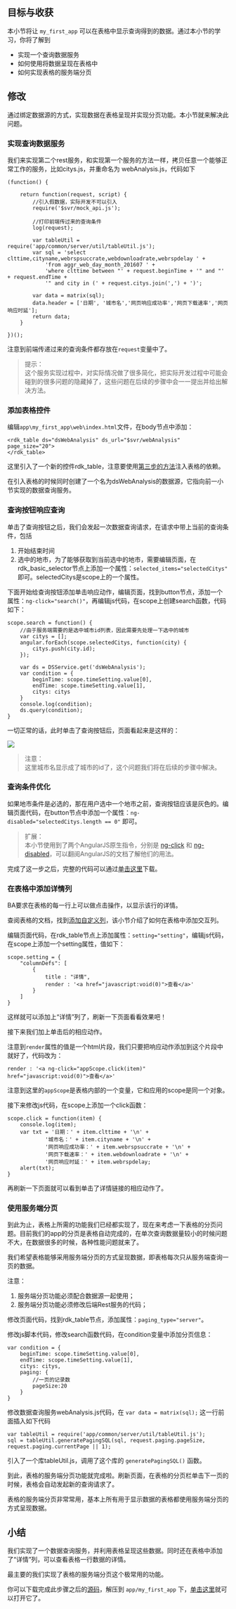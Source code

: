 ## 目标与收获

本小节将让 `my_first_app` 可以在表格中显示查询得到的数据。通过本小节的学习，你将了解到

- 实现一个查询数据服务
- 如何使用将数据呈现在表格中
- 如何实现表格的服务端分页

## 修改

通过绑定数据源的方式，实现数据在表格呈现并实现分页功能。本小节就来解决此问题。

### 实现查询数据服务
我们来实现第二个rest服务，和实现第一个服务的方法一样，拷贝任意一个能够正常工作的服务，比如citys.js，并重命名为 webAnalysis.js，代码如下
~~~
(function() {

    return function(request, script) {
		//引入假数据，实际开发不可以引入
		require('$svr/mock_api.js');
		
		//打印前端传过来的查询条件
		log(request);
		
		var tableUtil = require('app/common/server/util/tableUtil.js');
		var sql = 'select clttime,cityname,webrspsuccrate,webdownloadrate,webrspdelay ' +
			'from aggr_web_day_month_201607 ' +
			'where clttime between "' + request.beginTime + '" and "' + request.endTime +
			'" and city in (' + request.citys.join(',') + ')';
		
		var data = matrix(sql);
		data.header = ['日期', '城市名','网页响应成功率','网页下载速率','网页响应时延'];
		return data;
    }

})();

~~~
注意到前端传递过来的查询条件都存放在`request`变量中了。

> 提示：<br>
> 这个服务实现过程中，对实际情况做了很多简化，把实际开发过程中可能会碰到的很多问题的隐藏掉了，这些问题在后续的步骤中会一一提出并给出解决方法。


### 添加表格控件
编辑`app\my_first_app\web\index.html`文件，在body节点中添加：
~~~
<rdk_table ds="dsWebAnalysis" ds_url="$svr/webAnalysis" page_size="20">
</rdk_table>
~~~

这里引入了一个新的控件rdk_table，注意要使用[第三步的方法](03_use_first_control.html#dep-inject)注入表格的依赖。

在引入表格的时候同时创建了一个名为dsWebAnalysis的数据源，它指向前一小节实现的数据查询服务。

### 查询按钮响应查询
单击了查询按钮之后，我们会发起一次数据查询请求，在请求中带上当前的查询条件，包括

1. 开始结束时间
2. 选中的地市，为了能够获取到当前选中的地市，需要编辑页面，在rdk_basic_selector节点上添加一个属性：`selected_items="selectedCitys"` 即可。selectedCitys是scope上的一个属性。

下面开始给查询按钮添加单击响应动作，编辑页面，找到button节点，添加一个属性：`ng-click="search()"`，再编辑js代码，在scope上创建search函数，代码如下：
~~~
scope.search = function() {
	//由于服务端需要的是选中城市id列表，因此需要先处理一下选中的城市
	var citys = [];
	angular.forEach(scope.selectedCitys, function(city) {
		citys.push(city.id);
	});
	
	var ds = DSService.get('dsWebAnalysis');
	var condition = {
		beginTime: scope.timeSetting.value[0],
		endTime: scope.timeSetting.value[1],
		citys: citys
	}
	console.log(condition);
	ds.query(condition);
}
~~~

一切正常的话，此时单击了查询按钮后，页面看起来是这样的：

![](img/table_data.PNG)

> 注意：<br>
> 这里城市名显示成了城市的id了，这个问题我们将在后续的步骤中解决。

### 查询条件优化
如果地市条件是必选的，那在用户选中一个地市之前，查询按钮应该是灰色的。编辑页面代码，在button节点中添加一个属性：`ng-disabled="selectedCitys.length == 0"` 即可。

> 扩展：<br>
> 本小节使用到了两个AngularJS原生指令，分别是 [ng-click](http://docs.ngnice.com/api/ngTouch/directive/ngClick) 和 [ng-disabled](http://docs.ngnice.com/api/ng/directive/ngDisabled)，可以翻阅AngularJS的文档了解他们的用法。

完成了这一步之后，完整的代码可以通过[单击这里](06_show_data_in_table_1.zip)下载。

### 在表格中添加详情列

BA要求在表格的每一行上可以做点击操作，以显示该行的详情。

查阅表格的文档，找到[添加自定义列](/doc/client/controls/table/index.html#add-column)，该小节介绍了如何在表格中添加交互列。

编辑页面代码，在rdk_table节点上添加属性：`setting="setting"`，编辑js代码，在scope上添加一个setting属性，值如下：
~~~
scope.setting = {
	"columnDefs": [
    	{
    		title : "详情",
            render : '<a href="javascript:void(0)">查看</a>'
    	}
	]
}
~~~

这样就可以添加上“详情”列了，刷新一下页面看看效果吧！

接下来我们加上单击后的相应动作。

注意到`render`属性的值是一个html片段，我们只要把响应动作添加到这个片段中就好了，代码改为：

	render : '<a ng-click="appScope.click(item)" href="javascript:void(0)">查看</a>'

注意到这里的`appScope`是表格内部的一个变量，它和应用的scope是同一个对象。

接下来修改js代码，在scope上添加一个click函数：
~~~
scope.click = function(item) {
	console.log(item);
	var txt = '日期：' + item.clttime + '\n' +
			'城市名：' + item.cityname + '\n' +
			'网页响应成功率：' + item.webrspsuccrate + '\n' +
			'网页下载速率：' + item.webdownloadrate + '\n' +
			'网页响应时延：' + item.webrspdelay;
	alert(txt);
}
~~~

再刷新一下页面就可以看到单击了详情链接的相应动作了。

### 使用服务端分页
到此为止，表格上所需的功能我们已经都实现了，现在来考虑一下表格的分页问题。目前我们的app的分页是表格自动完成的，在单次查询数据量较小的时候问题不大，在数据很多的时候，各种性能问题就来了。

我们希望表格能够采用服务端分页的方式呈现数据，即表格每次只从服务端查询一页的数据。

注意：

1. 服务端分页功能必须配合数据源一起使用；
2. 服务端分页功能必须修改后端Rest服务的代码；

修改页面代码，找到rdk_table节点，添加属性：`paging_type="server"`。

修改js脚本代码，修改search函数代码，在condition变量中添加分页信息：
~~~
var condition = {
	beginTime: scope.timeSetting.value[0],
	endTime: scope.timeSetting.value[1],
	citys: citys,
	paging: {
		//一页的记录数
		pageSize:20
	}
}
~~~

修改数据查询服务webAnalysis.js代码，在 `var data = matrix(sql);` 这一行前面插入如下代码
~~~
var tableUtil = require('app/common/server/util/tableUtil.js');
sql = tableUtil.generatePagingSQL(sql, request.paging.pageSize, request.paging.currentPage || 1);
~~~
引入了一个库tableUtil.js，调用了这个库的 `generatePagingSQL()` 函数。

到此，表格的服务端分页功能就完成啦。刷新页面，在表格的分页栏单击下一页的时候，表格会自动发起新的查询请求了。

表格的服务端分页非常常用，基本上所有用于显示数据的表格都使用服务端分页的方式呈现数据。



## 小结
我们实现了一个数据查询服务，并利用表格呈现这些数据。同时还在表格中添加了“详情”列，可以查看表格一行数据的详情。

最主要的我们实现了表格的服务端分页这个极常用的功能。

你可以下载完成此步骤之后的[源码](06_show_data_in_table.zip)，解压到 `app/my_first_app` 下，[单击这里](/rdk/app/my_first_app/web/index.html)就可以打开它了。


<div title="第6步 将查询得到的数据表格方式呈现 - RDK应用开发最佳实践" id="__hidden__">
<script src="/doc/tools/doc_js/misc.js"></script>
</div>